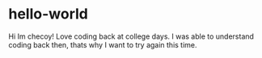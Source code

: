 # hello-world

Hi Im checoy! Love coding back at college days. I was able to understand coding back then, thats why I want to try again this time.
